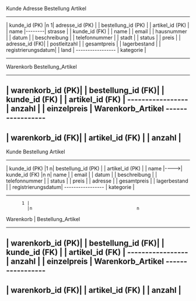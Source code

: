 Kunde                      Adresse                        Bestellung                  Artikel
-----------------          -----------------              -----------------           -----------------
| kunde_id (PK)  |n      1| adresse_id (PK)   |           | bestellung_id (PK) |      | artikel_id (PK) |
| name           |--------| strasse           |           | kunde_id (FK)      |      | name             |
| email          |        | hausnummer        |           | datum              |      | beschreibung     |
| telefonnummer  |        | stadt             |           | status             |      | preis            |
| adresse_id (FK)|        | postleitzahl      |           | gesamtpreis        |      | lagerbestand     |
| registrierungsdatum|    | land              |           -----------------           | kategorie        |
-----------------          -----------------                                    -----------------

Warenkorb                                               Bestellung_Artikel
-----------------                                       -----------------
| warenkorb_id (PK)|                                    | bestellung_id (FK)|
| kunde_id (FK)    |                                    | artikel_id (FK)   |
-----------------                                    | anzahl           |
                                                      | einzelpreis       |
Warenkorb_Artikel                                      -----------------
-----------------
| warenkorb_id (FK)|
| artikel_id (FK)  |
| anzahl          |
-----------------




Kunde                  Bestellung                  Artikel
-----------------      -----------------           -----------------
| kunde_id (PK)  |1   n| bestellung_id (PK) |      | artikel_id (PK) |
| name           |---->| kunde_id (FK)      |n   n| name             |
| email          |     | datum              |      | beschreibung     |
| telefonnummer  |     | status             |      | preis            |
| adresse        |     | gesamtpreis        |      | lagerbestand     |
| registrierungsdatum|  -----------------           | kategorie        |
-----------------                                    -----------------
          1 |                             
            |n                                        n
Warenkorb   |                                     Bestellung_Artikel
-----------------                                 -----------------
| warenkorb_id (PK)|                                | bestellung_id (FK)|
| kunde_id (FK)    |                                | artikel_id (FK)   |
-----------------                                 | anzahl           |
                                                 | einzelpreis       |
Warenkorb_Artikel                                   -----------------
-----------------
| warenkorb_id (FK)|
| artikel_id (FK)  |
| anzahl          |
-----------------


